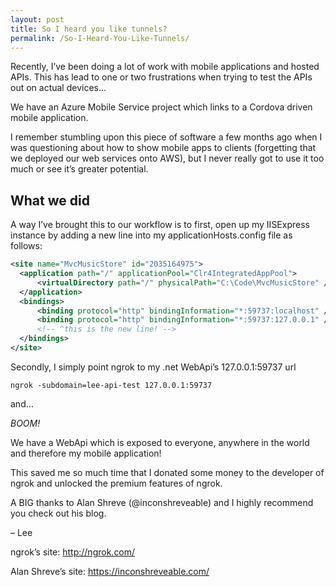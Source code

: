 ```yaml
---
layout: post
title: So I heard you like tunnels?
permalink: /So-I-Heard-You-Like-Tunnels/
---
```

Recently, I’ve been doing a lot of work with mobile applications and hosted APIs. This has lead to one or two frustrations when trying to test the APIs out on actual devices…

We have an Azure Mobile Service project which links to a Cordova driven mobile application.

I remember stumbling upon this piece of software a few months ago when I was questioning about how to show mobile apps to clients (forgetting that we deployed our web services onto AWS), but I never really got to use it too much or see it’s greater potential.

## What we did
A way I’ve brought this to our workflow is to first, open up my IISExpress instance by adding a new line into my applicationHosts.config file as follows:
```XML
<site name="MvcMusicStore" id="2035164975">
  <application path="/" applicationPool="Clr4IntegratedAppPool">
      <virtualDirectory path="/" physicalPath="C:\Code\MvcMusicStore" />
  </application>
  <bindings>
      <binding protocol="http" bindingInformation="*:59737:localhost" />
      <binding protocol="http" bindingInformation="*:59737:127.0.0.1" />
      <!-- ^this is the new line! -->
  </bindings>
</site>
```
Secondly, I simply point ngrok to my .net WebApi’s 127.0.0.1:59737 url

```
ngrok -subdomain=lee-api-test 127.0.0.1:59737
```
and…

*BOOM!*

We have a WebApi which is exposed to everyone, anywhere in the world and therefore my mobile application!

This saved me so much time that I donated some money to the developer of ngrok and unlocked the premium features of ngrok.

A BIG thanks to Alan Shreve (@inconshreveable) and I highly recommend you check out his blog.

– Lee

ngrok’s site: http://ngrok.com/

Alan Shreve’s site: https://inconshreveable.com/
